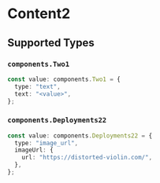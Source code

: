 # Content2


## Supported Types

### `components.Two1`

```typescript
const value: components.Two1 = {
  type: "text",
  text: "<value>",
};
```

### `components.Deployments22`

```typescript
const value: components.Deployments22 = {
  type: "image_url",
  imageUrl: {
    url: "https://distorted-violin.com/",
  },
};
```

